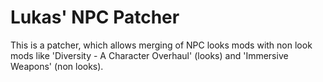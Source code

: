 # Lukas' NPC Patcher
This is a patcher, which allows merging of NPC looks mods with non look mods like 'Diversity - A Character Overhaul' (looks) and 'Immersive Weapons' (non looks).
